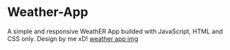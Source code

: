 # Weather-App

A simple and responsive WeathER App builded with JavaScript, HTML and CSS only. Design by me xD!
[weather app img](https://user-images.githubusercontent.com/117388864/233538784-8d05dc5e-c379-43e5-8101-3622665333c3.png)
